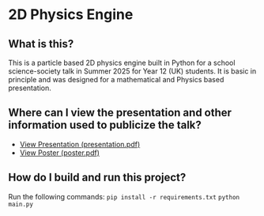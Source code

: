 # 2D Physics Engine

## What is this?

This is a particle based 2D physics engine built in Python for a school science-society talk in Summer 2025 for Year 12 (UK) students.
It is basic in principle and was designed for a mathematical and Physics based presentation.

## Where can I view the presentation and other information used to publicize the talk?

- [View Presentation (presentation.pdf)](presentation.pdf)
- [View Poster (poster.pdf)](poster.pdf)

## How do I build and run this project?

Run the following commands:
`pip install -r requirements.txt`
`python main.py`